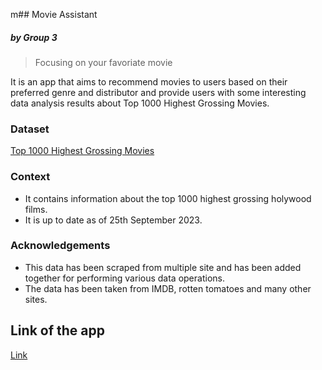 m## Movie Assistant
##### by Group 3


>Focusing on your favoriate movie

It is an app that aims to recommend movies to users based on their preferred genre and distributor and provide users with some interesting  data analysis results about Top 1000 Highest Grossing Movies.

### Dataset
[Top 1000 Highest Grossing Movies](https://www.kaggle.com/datasets/sanjeetsinghnaik/top-1000-highest-grossing-movies/)

### Context
* It contains information about the top 1000 highest grossing holywood films. 
* It is up to date as of 25th September 2023.

### Acknowledgements
* This data has been scraped from multiple site and has been added together for performing various data operations. 
* The data has been taken from IMDB, rotten tomatoes and many other sites.

## Link of the app
[Link](https://amovierecommendationappwithdataanalysisfunction-ua6hqrwnoa.streamlit.app/)
